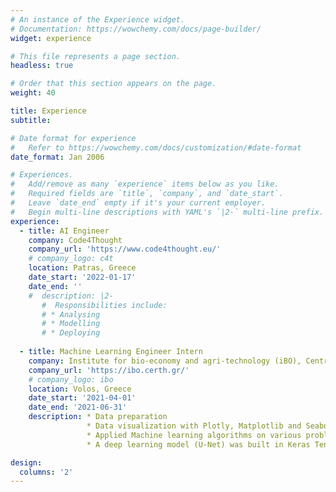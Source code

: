 ```yaml
---
# An instance of the Experience widget.
# Documentation: https://wowchemy.com/docs/page-builder/
widget: experience

# This file represents a page section.
headless: true

# Order that this section appears on the page.
weight: 40

title: Experience
subtitle:

# Date format for experience
#   Refer to https://wowchemy.com/docs/customization/#date-format
date_format: Jan 2006

# Experiences.
#   Add/remove as many `experience` items below as you like.
#   Required fields are `title`, `company`, and `date_start`.
#   Leave `date_end` empty if it's your current employer.
#   Begin multi-line descriptions with YAML's `|2-` multi-line prefix.
experience:
  - title: AI Engineer
    company: Code4Thought
    company_url: 'https://www.code4thought.eu/'
    # company_logo: c4t 
    location: Patras, Greece
    date_start: '2022-01-17'
    date_end: ''
    #  description: |2-
       #  Responsibilities include:        
       # * Analysing
       # * Modelling
       # * Deploying
        
  - title: Machine Learning Engineer Intern
    company: Institute for bio-economy and agri-technology (iBO), Centre for research and technology – Hellas (CERTH)
    company_url: 'https://ibo.certh.gr/'
    # company_logo: ibo
    location: Volos, Greece
    date_start: '2021-04-01'
    date_end: '2021-06-31'
    description: * Data preparation
                 * Data visualization with Plotly, Matplotlib and Seaborn libraries
                 * Applied Machine learning algorithms on various problems. More specifically, unsupervised learning (Self Organizing Maps and Gaussian Mixture Models) and supervised learning algorithms (Random Forest, SVM, Xgboost, ADA, Logistic Regression, KNN, CART).
                 * A deep learning model (U-Net) was built in Keras Tensorflow for a semantic image segmentation task.

design:
  columns: '2'
---
```

